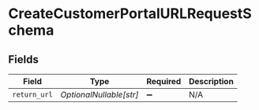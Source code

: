 # CreateCustomerPortalURLRequestSchema


## Fields

| Field                   | Type                    | Required                | Description             |
| ----------------------- | ----------------------- | ----------------------- | ----------------------- |
| `return_url`            | *OptionalNullable[str]* | :heavy_minus_sign:      | N/A                     |